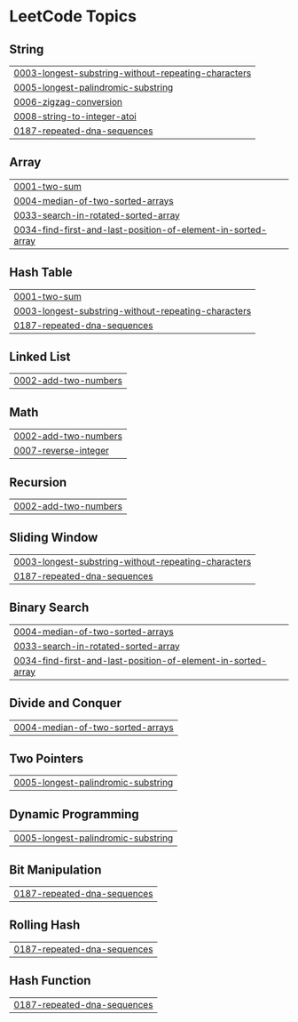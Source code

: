 <!---LeetCode Topics Start-->
# LeetCode Topics
## String
|  |
| ------- |
| [0003-longest-substring-without-repeating-characters](https://github.com/EnricoZanetti/leetcode/tree/master/0003-longest-substring-without-repeating-characters) |
| [0005-longest-palindromic-substring](https://github.com/EnricoZanetti/leetcode/tree/master/0005-longest-palindromic-substring) |
| [0006-zigzag-conversion](https://github.com/EnricoZanetti/leetcode/tree/master/0006-zigzag-conversion) |
| [0008-string-to-integer-atoi](https://github.com/EnricoZanetti/leetcode/tree/master/0008-string-to-integer-atoi) |
| [0187-repeated-dna-sequences](https://github.com/EnricoZanetti/leetcode/tree/master/0187-repeated-dna-sequences) |
## Array
|  |
| ------- |
| [0001-two-sum](https://github.com/EnricoZanetti/leetcode/tree/master/0001-two-sum) |
| [0004-median-of-two-sorted-arrays](https://github.com/EnricoZanetti/leetcode/tree/master/0004-median-of-two-sorted-arrays) |
| [0033-search-in-rotated-sorted-array](https://github.com/EnricoZanetti/leetcode/tree/master/0033-search-in-rotated-sorted-array) |
| [0034-find-first-and-last-position-of-element-in-sorted-array](https://github.com/EnricoZanetti/leetcode/tree/master/0034-find-first-and-last-position-of-element-in-sorted-array) |
## Hash Table
|  |
| ------- |
| [0001-two-sum](https://github.com/EnricoZanetti/leetcode/tree/master/0001-two-sum) |
| [0003-longest-substring-without-repeating-characters](https://github.com/EnricoZanetti/leetcode/tree/master/0003-longest-substring-without-repeating-characters) |
| [0187-repeated-dna-sequences](https://github.com/EnricoZanetti/leetcode/tree/master/0187-repeated-dna-sequences) |
## Linked List
|  |
| ------- |
| [0002-add-two-numbers](https://github.com/EnricoZanetti/leetcode/tree/master/0002-add-two-numbers) |
## Math
|  |
| ------- |
| [0002-add-two-numbers](https://github.com/EnricoZanetti/leetcode/tree/master/0002-add-two-numbers) |
| [0007-reverse-integer](https://github.com/EnricoZanetti/leetcode/tree/master/0007-reverse-integer) |
## Recursion
|  |
| ------- |
| [0002-add-two-numbers](https://github.com/EnricoZanetti/leetcode/tree/master/0002-add-two-numbers) |
## Sliding Window
|  |
| ------- |
| [0003-longest-substring-without-repeating-characters](https://github.com/EnricoZanetti/leetcode/tree/master/0003-longest-substring-without-repeating-characters) |
| [0187-repeated-dna-sequences](https://github.com/EnricoZanetti/leetcode/tree/master/0187-repeated-dna-sequences) |
## Binary Search
|  |
| ------- |
| [0004-median-of-two-sorted-arrays](https://github.com/EnricoZanetti/leetcode/tree/master/0004-median-of-two-sorted-arrays) |
| [0033-search-in-rotated-sorted-array](https://github.com/EnricoZanetti/leetcode/tree/master/0033-search-in-rotated-sorted-array) |
| [0034-find-first-and-last-position-of-element-in-sorted-array](https://github.com/EnricoZanetti/leetcode/tree/master/0034-find-first-and-last-position-of-element-in-sorted-array) |
## Divide and Conquer
|  |
| ------- |
| [0004-median-of-two-sorted-arrays](https://github.com/EnricoZanetti/leetcode/tree/master/0004-median-of-two-sorted-arrays) |
## Two Pointers
|  |
| ------- |
| [0005-longest-palindromic-substring](https://github.com/EnricoZanetti/leetcode/tree/master/0005-longest-palindromic-substring) |
## Dynamic Programming
|  |
| ------- |
| [0005-longest-palindromic-substring](https://github.com/EnricoZanetti/leetcode/tree/master/0005-longest-palindromic-substring) |
## Bit Manipulation
|  |
| ------- |
| [0187-repeated-dna-sequences](https://github.com/EnricoZanetti/leetcode/tree/master/0187-repeated-dna-sequences) |
## Rolling Hash
|  |
| ------- |
| [0187-repeated-dna-sequences](https://github.com/EnricoZanetti/leetcode/tree/master/0187-repeated-dna-sequences) |
## Hash Function
|  |
| ------- |
| [0187-repeated-dna-sequences](https://github.com/EnricoZanetti/leetcode/tree/master/0187-repeated-dna-sequences) |
<!---LeetCode Topics End-->
